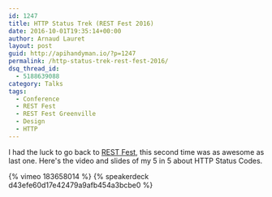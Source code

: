 ```yaml
---
id: 1247
title: HTTP Status Trek (REST Fest 2016)
date: 2016-10-01T19:35:14+00:00
author: Arnaud Lauret
layout: post
guid: http://apihandyman.io/?p=1247
permalink: /http-status-trek-rest-fest-2016/
dsq_thread_id:
  - 5188639088
category: Talks
tags:
  - Conference
  - REST Fest
  - REST Fest Greenville
  - Design
  - HTTP
---
```

I had the luck to go back to [REST Fest](http://www.restfest.org/), this second time was as awesome as last one. Here's the video and slides of my 5 in 5 about HTTP Status Codes.
<!--more-->
  
{% vimeo 183658014 %}
{% speakerdeck d43efe60d17e42479a9afb454a3bcbe0 %}